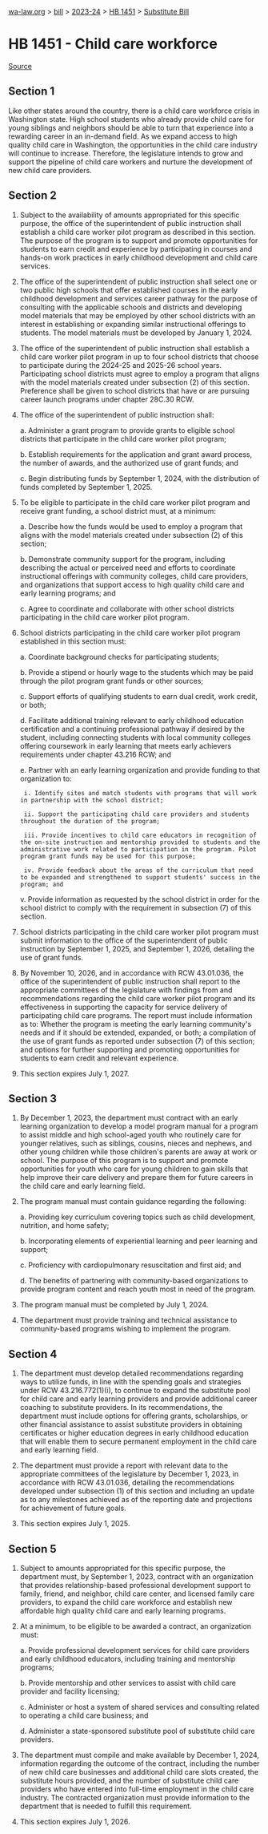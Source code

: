 [wa-law.org](/) > [bill](/bill/) > [2023-24](/bill/2023-24/) > [HB 1451](/bill/2023-24/hb/1451/) > [Substitute Bill](/bill/2023-24/hb/1451/S/)

# HB 1451 - Child care workforce

[Source](http://lawfilesext.leg.wa.gov/biennium/2023-24/Pdf/Bills/House%20Bills/1451-S.pdf)

## Section 1
Like other states around the country, there is a child care workforce crisis in Washington state. High school students who already provide child care for young siblings and neighbors should be able to turn that experience into a rewarding career in an in-demand field. As we expand access to high quality child care in Washington, the opportunities in the child care industry will continue to increase. Therefore, the legislature intends to grow and support the pipeline of child care workers and nurture the development of new child care providers.

## Section 2
1. Subject to the availability of amounts appropriated for this specific purpose, the office of the superintendent of public instruction shall establish a child care worker pilot program as described in this section. The purpose of the program is to support and promote opportunities for students to earn credit and experience by participating in courses and hands-on work practices in early childhood development and child care services.

2. The office of the superintendent of public instruction shall select one or two public high schools that offer established courses in the early childhood development and services career pathway for the purpose of consulting with the applicable schools and districts and developing model materials that may be employed by other school districts with an interest in establishing or expanding similar instructional offerings to students. The model materials must be developed by January 1, 2024.

3. The office of the superintendent of public instruction shall establish a child care worker pilot program in up to four school districts that choose to participate during the 2024-25 and 2025-26 school years. Participating school districts must agree to employ a program that aligns with the model materials created under subsection (2) of this section. Preference shall be given to school districts that have or are pursuing career launch programs under chapter 28C.30 RCW.

4. The office of the superintendent of public instruction shall:

    a. Administer a grant program to provide grants to eligible school districts that participate in the child care worker pilot program;

    b. Establish requirements for the application and grant award process, the number of awards, and the authorized use of grant funds; and

    c. Begin distributing funds by September 1, 2024, with the distribution of funds completed by September 1, 2025.

5. To be eligible to participate in the child care worker pilot program and receive grant funding, a school district must, at a minimum:

    a. Describe how the funds would be used to employ a program that aligns with the model materials created under subsection (2) of this section;

    b. Demonstrate community support for the program, including describing the actual or perceived need and efforts to coordinate instructional offerings with community colleges, child care providers, and organizations that support access to high quality child care and early learning programs; and

    c. Agree to coordinate and collaborate with other school districts participating in the child care worker pilot program.

6. School districts participating in the child care worker pilot program established in this section must:

    a. Coordinate background checks for participating students;

    b. Provide a stipend or hourly wage to the students which may be paid through the pilot program grant funds or other sources;

    c. Support efforts of qualifying students to earn dual credit, work credit, or both;

    d. Facilitate additional training relevant to early childhood education certification and a continuing professional pathway if desired by the student, including connecting students with local community colleges offering coursework in early learning that meets early achievers requirements under chapter 43.216 RCW; and

    e. Partner with an early learning organization and provide funding to that organization to:

        i. Identify sites and match students with programs that will work in partnership with the school district;

        ii. Support the participating child care providers and students throughout the duration of the program;

        iii. Provide incentives to child care educators in recognition of the on-site instruction and mentorship provided to students and the administrative work related to participation in the program. Pilot program grant funds may be used for this purpose;

        iv. Provide feedback about the areas of the curriculum that need to be expanded and strengthened to support students' success in the program; and

    v. Provide information as requested by the school district in order for the school district to comply with the requirement in subsection (7) of this section.

7. School districts participating in the child care worker pilot program must submit information to the office of the superintendent of public instruction by September 1, 2025, and September 1, 2026, detailing the use of grant funds.

8. By November 10, 2026, and in accordance with RCW 43.01.036, the office of the superintendent of public instruction shall report to the appropriate committees of the legislature with findings from and recommendations regarding the child care worker pilot program and its effectiveness in supporting the capacity for service delivery of participating child care programs. The report must include information as to: Whether the program is meeting the early learning community's needs and if it should be extended, expanded, or both; a compilation of the use of grant funds as reported under subsection (7) of this section; and options for further supporting and promoting opportunities for students to earn credit and relevant experience.

9. This section expires July 1, 2027.

## Section 3
1. By December 1, 2023, the department must contract with an early learning organization to develop a model program manual for a program to assist middle and high school-aged youth who routinely care for younger relatives, such as siblings, cousins, nieces and nephews, and other young children while those children's parents are away at work or school. The purpose of this program is to support and promote opportunities for youth who care for young children to gain skills that help improve their care delivery and prepare them for future careers in the child care and early learning field.

2. The program manual must contain guidance regarding the following:

    a. Providing key curriculum covering topics such as child development, nutrition, and home safety;

    b. Incorporating elements of experiential learning and peer learning and support;

    c. Proficiency with cardiopulmonary resuscitation and first aid; and

    d. The benefits of partnering with community-based organizations to provide program content and reach youth most in need of the program.

3. The program manual must be completed by July 1, 2024.

4. The department must provide training and technical assistance to community-based programs wishing to implement the program.

## Section 4
1. The department must develop detailed recommendations regarding ways to utilize funds, in line with the spending goals and strategies under RCW 43.216.772(1)(i), to continue to expand the substitute pool for child care and early learning providers and provide additional career coaching to substitute providers. In its recommendations, the department must include options for offering grants, scholarships, or other financial assistance to assist substitute providers in obtaining certificates or higher education degrees in early childhood education that will enable them to secure permanent employment in the child care and early learning field.

2. The department must provide a report with relevant data to the appropriate committees of the legislature by December 1, 2023, in accordance with RCW 43.01.036, detailing the recommendations developed under subsection (1) of this section and including an update as to any milestones achieved as of the reporting date and projections for achievement of future goals.

3. This section expires July 1, 2025.

## Section 5
1. Subject to amounts appropriated for this specific purpose, the department must, by September 1, 2023, contract with an organization that provides relationship-based professional development support to family, friend, and neighbor, child care center, and licensed family care providers, to expand the child care workforce and establish new affordable high quality child care and early learning programs.

2. At a minimum, to be eligible to be awarded a contract, an organization must:

    a. Provide professional development services for child care providers and early childhood educators, including training and mentorship programs;

    b. Provide mentorship and other services to assist with child care provider and facility licensing;

    c. Administer or host a system of shared services and consulting related to operating a child care business; and

    d. Administer a state-sponsored substitute pool of substitute child care providers.

3. The department must compile and make available by December 1, 2024, information regarding the outcome of the contract, including the number of new child care businesses and additional child care slots created, the substitute hours provided, and the number of substitute child care providers who have entered into full-time employment in the child care industry. The contracted organization must provide information to the department that is needed to fulfill this requirement.

4. This section expires July 1, 2026.
